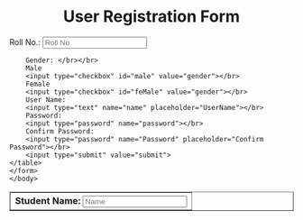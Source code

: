 <html>
    <head> <title> Form </title></head>
    <center><h1> User Registration Form</h1></center>
    <body>
        <table border="1">
        <form method="post" action="form2.html">
           <th> Student Name:
            <input tpe="text" name="text" placeholder="Name"> </br></th>
            Roll No.:
            <input tye="number" name="number" placeholder="Roll No"> </br>
            
        Gender: </br></br>
        Male
        <input type="checkbox" id="male" value="gender"></br>
        Female
        <input type="checkbox" id="feMale" value="gender"></br>
        User Name:
        <input type="text" name="name" placeholder="UserName"></br>
        Password:
        <input type="password" name="password"></br>
        Confirm Password:
        <input type="password" name="Password" placeholder="Confirm Password"></br>
        <input type="submit" value="submit">
    </table>
    </form>
    </body>
</html>
